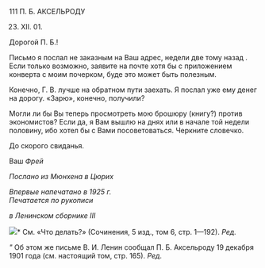 111 П. Б. АКСЕЛЬРОДУ

23. XII. 01.

Дорогой П. Б.!

Письмо я послал не заказным на Ваш адрес, недели две тому назад . Если только возможно, заявите на почте хотя бы с приложением конверта с моим почерком, буде это может быть полезным.

Конечно, Г. В. лучше на обратном пути заехать. Я послал уже ему денег на дорогу. «Зарю», конечно, получили?

Могли ли бы Вы теперь просмотреть мою брошюру (книгу?) против экономистов? Если да, я Вам вышлю на днях или в начале той недели половину, ибо хотел бы с Вами посоветоваться. Черкните словечко.

До скорого свиданья.

Ваш _Фрей_

_Послано из Мюнхена в Цюрих_

_Впервые напечатано в 1925 г.                                                             Печатается по рукописи_

_в Ленинском сборнике_ _III_

![](file:///C:/Users/bot32/AppData/Local/Temp/msohtmlclip1/01/clip_image001.png)* См. «Что делать?» (Сочинения, 5 изд., том 6, стр. 1—192). _Ред._

_"_ Об этом же письме В. И. Ленин сообщал П. Б. Аксельроду 19 декабря 1901 года (см. настоящий том, стр. 165). _Ред._
